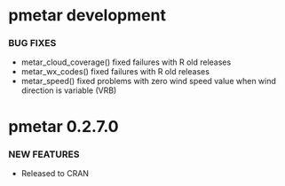 pmetar development
==================

### BUG FIXES

* metar_cloud_coverage() fixed failures with R old releases
* metar_wx_codes() fixed failures with R old releases
* metar_speed() fixed problems with zero wind speed value when wind direction is variable (VRB)

pmetar 0.2.7.0
==============

### NEW FEATURES

* Released to CRAN
